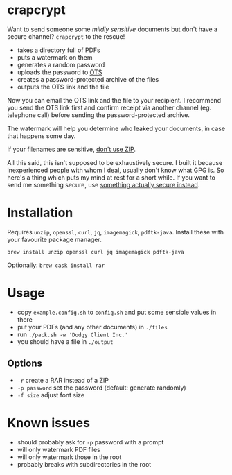 # crapcrypt

Want to send someone some *mildly sensitive* documents but don't have a secure channel? `crapcrypt` to the rescue!

* takes a directory full of PDFs
* puts a watermark on them
* generates a random password
* uploads the password to [OTS](https://onetimesecret.com)
* creates a password-protected archive of the files
* outputs the OTS link and the file

Now you can email the OTS link and the file to your recipient. I recommend you send the OTS link first and confirm receipt via another channel (eg. telephone call) before sending the password-protected archive.

The watermark will help you determine who leaked your documents, in case that happens some day.

If your filenames are sensitive, [don't use ZIP](https://security.stackexchange.com/questions/35818/are-password-protected-zip-files-secure).

All this said, this isn't supposed to be exhaustively secure. I built it because inexperienced people with whom I deal, usually don't know what GPG is. So here's a thing which puts my mind at rest for a short while. If you want to send me something secure, use [something actually secure instead](https://keys.openpgp.org/vks/v1/by-fingerprint/C8872120B641DC51234831BF920BA69184F6C143).

# Installation

Requires `unzip`, `openssl`, `curl`, `jq`, `imagemagick`, `pdftk-java`. Install these with your favourite package manager.

```brew install unzip openssl curl jq imagemagick pdftk-java```

Optionally:
```brew cask install rar```

# Usage

* copy `example.config.sh` to `config.sh` and put some sensible values in there
* put your PDFs (and any other documents) in `./files`
* run `./pack.sh -w 'Dodgy Client Inc.'`
* you should have a file in `./output`

## Options
* `-r` create a RAR instead of a ZIP
* `-p password` set the password (default: generate randomly)
* `-f size` adjust font size

# Known issues

* should probably ask for `-p` password with a prompt
* will only watermark PDF files
* will only watermark those in the root
* probably breaks with subdirectories in the root